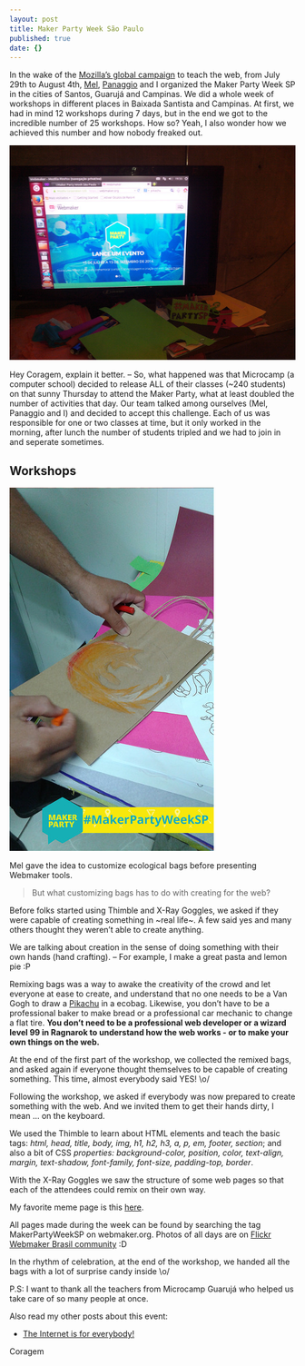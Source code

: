 ```yaml
---
layout: post
title: Maker Party Week São Paulo
published: true
date: {}
---
```

In the wake of the [Mozilla’s global campaign](https://learning.mozilla.org/en-US/events) to teach the web, from July 29th to August 4th, [Mel](https://twitter.com/mel__), [Panaggio](https://twitter.com/panaggio) and I organized the Maker Party Week SP in the cities of Santos, Guarujá and Campinas.
We did a whole week of workshops in different places in Baixada Santista and Campinas. At first, we had in mind 12 workshops during 7 days, but in the end we got to the incredible number of 25 workshops. How so? Yeah, I also wonder how we achieved this number and how nobody freaked out.

![Foto chamada para a Maker Party Week SP](https://raw.githubusercontent.com/Coragem/blog/gh-pages/_posts/img/makerpartyweeksp/maker-partysp.jpg)

Hey Coragem, explain it better. – So, what happened was that Microcamp (a computer school) decided to release ALL of their classes (~240 students) on that sunny Thursday to attend the Maker Party, what at least doubled the number of activities that day. Our team talked among ourselves (Mel, Panaggio and I) and decided to accept this challenge. Each of us was responsible for one or two classes at time, but it only worked in the morning, after lunch the number of students tripled and we had to join in and seperate sometimes.

## Workshops

![Logo do Firefox sendo desenhado numa ecobag :D](https://raw.githubusercontent.com/Coragem/blog/gh-pages/_posts/img/makerpartyweeksp/firefox-ecobag.jpg)

Mel gave the idea to customize ecological bags before presenting Webmaker tools.
 
> But what customizing bags  has to do with creating  for the web?

Before folks started using Thimble and X-Ray Goggles, we asked if they were capable of creating something in ~real life~. A few said yes and many others thought they weren’t able to create anything.

We are talking about creation in the sense of doing something with their own hands (hand crafting). – For example, I make a great pasta and lemon pie :P

Remixing bags was a way to awake the creativity of the crowd and let everyone at ease to create, and understand that no one needs to be a Van Gogh to draw a [Pikachu](https://www.flickr.com/photos/webmakerbrasil/14844080265/) in a ecobag. Likewise, you don’t have to be a professional baker to make bread or a professional car mechanic to change a flat tire. **You don’t need to be a professional web developer or a wizard level 99 in Ragnarok to understand how the web works - or to make your own things on the web.**

At the end of the first part of the workshop, we collected the remixed bags, and asked again if everyone thought themselves to be capable of creating something. This time, almost everybody said YES! \o/

Following the workshop, we asked if everybody was now prepared to create something with the web. And we invited them to get their hands dirty, I mean … on the keyboard.

We used the Thimble to learn about HTML elements and teach the basic tags: _html, head, title, body, img, h1, h2, h3, a, p, em, footer, section_; and also a bit of CSS _properties: background-color, position, color, text-align, margin, text-shadow, font-family, font-size, padding-top, border_.

With the X-Ray Goggles we saw the structure of some web pages so that each of the attendees could remix on their own way.

My favorite meme page is this [here](https://coragem.makes.org/thimble/LTQzNTQyMDkyOA==/meme-maker-coragem).

All pages made during the week can be found by searching the tag MakerPartyWeekSP on webmaker.org.
Photos of all days are on [Flickr Webmaker Brasil community](https://www.flickr.com/photos/webmakerbrasil) :D

In the rhythm of celebration, at the end of the workshop, we handed all the bags with a lot of surprise candy inside \o/

P.S: I want to thank all the teachers from Microcamp Guarujá who helped us take care of so many people at once.

Also read my other posts about this event:

- [The Internet is for everybody!](https://coragem.github.io/blog/the-internet-is-for-everybody/)

Coragem

